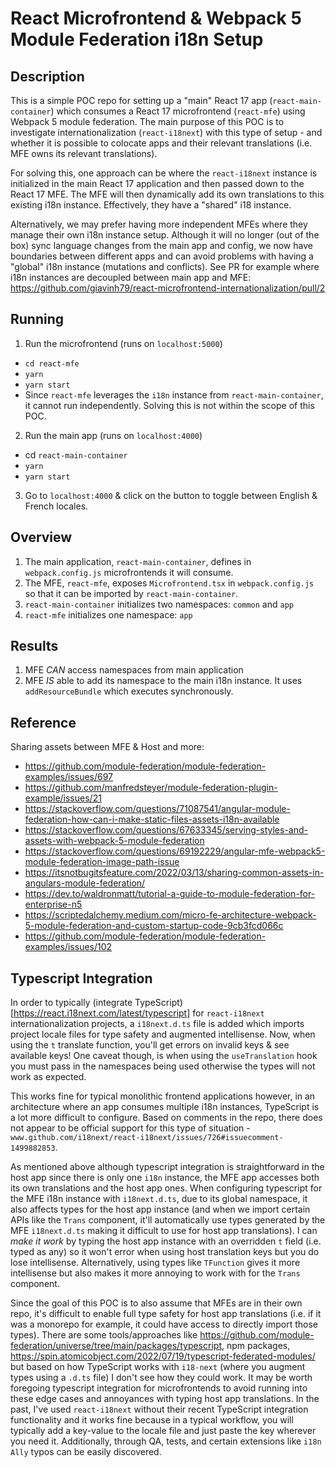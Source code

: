 # React Microfrontend & Webpack 5 Module Federation i18n Setup

## Description

This is a simple POC repo for setting up a "main" React 17 app (`react-main-container`) which consumes a React 17 microfrontend (`react-mfe`) using Webpack 5 module federation. The main purpose of this POC is to investigate internationalization (`react-i18next`) with this type of setup - and whether it is possible to colocate apps and their relevant translations (i.e. MFE owns its relevant translations).

For solving this, one approach can be where the `react-i18next` instance is initialized in the main React 17 application and then passed down to the React 17 MFE. The MFE will then dynamically add its own translations to this existing i18n instance. Effectively, they have a "shared" i18 instance.

Alternatively, we may prefer having more independent MFEs where they manage their own i18n instance setup. Although it will no longer (out of the box) sync language changes from the main app and config, we now have boundaries between different apps and can avoid problems with having a "global" i18n instance (mutations and conflicts). See PR for example where i18n instances are decoupled between main app and MFE: https://github.com/giavinh79/react-microfrontend-internationalization/pull/2

## Running

1. Run the microfrontend (runs on `localhost:5000`)

- `cd react-mfe`
- `yarn`
- `yarn start`
- Since `react-mfe` leverages the `i18n` instance from `react-main-container`, it cannot run independently. Solving this is not within the scope of this POC.

2. Run the main app (runs on `localhost:4000`)

- cd `react-main-container`
- `yarn`
- `yarn start`

3. Go to `localhost:4000` & click on the button to toggle between English & French locales.

## Overview

1. The main application, `react-main-container`, defines in `webpack.config.js` microfrontends it will consume.
2. The MFE, `react-mfe`, exposes `Microfrontend.tsx` in `webpack.config.js` so that it can be imported by `react-main-container`.
3. `react-main-container` initializes two namespaces: `common` and `app`
4. `react-mfe` initializes one namespace: `app`

## Results

1. MFE _CAN_ access namespaces from main application
2. MFE _IS_ able to add its namespace to the main i18n instance. It uses `addResourceBundle` which executes synchronously.

## Reference

Sharing assets between MFE & Host and more:
- https://github.com/module-federation/module-federation-examples/issues/697
- https://github.com/manfredsteyer/module-federation-plugin-example/issues/21
- https://stackoverflow.com/questions/71087541/angular-module-federation-how-can-i-make-static-files-assets-i18n-available
- https://stackoverflow.com/questions/67633345/serving-styles-and-assets-with-webpack-5-module-federation
- https://stackoverflow.com/questions/69192229/angular-mfe-webpack5-module-federation-image-path-issue
- https://itsnotbugitsfeature.com/2022/03/13/sharing-common-assets-in-angulars-module-federation/
- https://dev.to/waldronmatt/tutorial-a-guide-to-module-federation-for-enterprise-n5
- https://scriptedalchemy.medium.com/micro-fe-architecture-webpack-5-module-federation-and-custom-startup-code-9cb3fcd066c
- https://github.com/module-federation/module-federation-examples/issues/102

## Typescript Integration

In order to typically (integrate TypeScript)[https://react.i18next.com/latest/typescript] for `react-i18next` internationalization projects, a `i18next.d.ts` file is added which imports project locale files for type safety and augmented intellisense. Now, when using the `t` translate function, you'll get errors on invalid keys & see available keys! One caveat though, is when using the `useTranslation` hook you must pass in the namespaces being used otherwise the types will not work as expected.

This works fine for typical monolithic frontend applications however, in an architecture where an app consumes multiple i18n instances, TypeScript is a lot more difficult to configure. Based on comments in the repo, there does not appear to be official support for this type of situation - `www.github.com/i18next/react-i18next/issues/726#issuecomment-1499882853`. 

As mentioned above although typescript integration is straightforward in the host app since there is only one `i18n` instance, the MFE app accesses both its own translations and the host app ones. When configuring typescript for the MFE i18n instance with `i18next.d.ts`, due to its global namespace, it also affects types for the host app instance (and when we import certain APIs like the `Trans` component, it'll automatically use types generated by the MFE `i18next.d.ts` making it difficult to use for host app translations). I can *make it work* by typing the host app instance with an overridden `t` field (i.e. typed as any) so it won't error when using host translation keys but you do lose intellisense. Alternatively, using types like `TFunction` gives it more intellisense but also makes it more annoying to work with for the `Trans` component.

Since the goal of this POC is to also assume that MFEs are in their own repo, it's difficult to enable full type safety for host app translations (i.e. if it was a monorepo for example, it could have access to directly import those types). There are some tools/approaches like https://github.com/module-federation/universe/tree/main/packages/typescript, npm packages, https://spin.atomicobject.com/2022/07/19/typescript-federated-modules/ but based on how TypeScript works with `i18-next` (where you augment types using a `.d.ts` file) I don't see how they could work. It may be worth foregoing typescript integration for microfrontends to avoid running into these edge cases and annoyances with typing host app translations. In the past, I've used `react-i18next` without their recent TypeScript integration functionality and it works fine because in a typical workflow, you will typically add a key-value to the locale file and just paste the key wherever you need it. Additionally, through QA, tests, and certain extensions like `i18n Ally` typos can be easily discovered.
